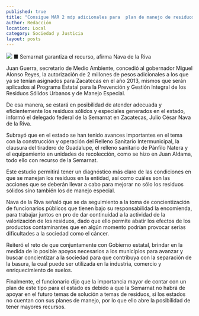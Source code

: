 ```yaml
---
published: true
title: "Consigue MAR 2 mdp adicionales para  plan de manejo de residuos sólidos urbanos "
author: Redacción
location: Local
category: Sociedad y Justicia
layout: posts
---
```


![](http://i.imgur.com/SL2seKVm.jpg)
■ Semarnat garantiza el recurso, afirma Nava de la Riva

Juan Guerra, secretario de Medio Ambiente, concedió al gobernador Miguel Alonso Reyes, la autorización de 2 millones de pesos adicionales a los que ya se tenían asignados para Zacatecas en el año 2013, mismos que serán aplicados al Programa Estatal para la Prevención y Gestión Integral de los Residuos Sólidos Urbanos y de Manejo Especial.

De esa manera, se estará en posibilidad de atender adecuada y eficientemente los residuos sólidos y especiales generados en el estado, informó el delegado federal de la Semarnat en Zacatecas, Julio César Nava de la Riva.

Subrayó que en el estado se han tenido avances importantes en el tema con la construcción y operación del Relleno Sanitario Intermunicipal, la clausura del tiradero de Guadalupe, el relleno sanitario de Pánfilo Natera y el equipamiento en unidades de recolección, como se hizo en Juan Aldama, todo ello con recurso de la Semarnat.

Este estudio permitirá tener un diagnóstico más claro de las condiciones en que se manejan los residuos en la entidad, así como cuáles son las acciones que se deberán llevar a cabo para mejorar no sólo los residuos sólidos sino también los de manejo especial.

Nava de la Riva señaló que se da seguimiento a la toma de concientización de funcionarios públicos que tienen bajo su responsabilidad la encomienda, para trabajar juntos en pro de dar continuidad a la actividad de la valorización de los residuos, dado que ello permite abatir los efectos de los productos contaminantes que en algún momento podrían provocar serias dificultades a la sociedad como el cáncer.

Reiteró el reto de que conjuntamente con Gobierno estatal, brindar en la medida de lo posible apoyos necesarios a los municipios para avanzar y buscar concientizar a la sociedad para que contribuya con la separación de la basura, la cual puede ser utilizada en la industria, comercio y enriquecimiento de suelos.

Finalmente, el funcionario dijo que la importancia mayor de contar con un plan de este tipo para el estado es debido a que la Semarnat no habrá de apoyar en el futuro temas de solución a temas de residuos, si los estados no cuentan con sus planes de manejo, por lo que ello abre la posibilidad de tener mayores recursos.
